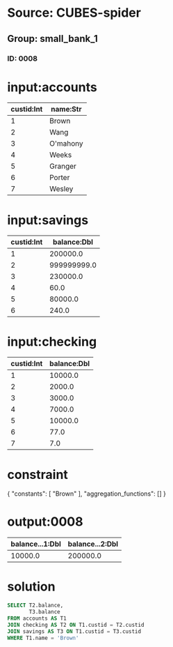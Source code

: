 # Source: CUBES-spider
## Group: small_bank_1
### ID: 0008

# input:accounts

| custid:Int | name:Str |
|---|---|
| 1 | Brown |
| 2 | Wang |
| 3 | O'mahony |
| 4 | Weeks |
| 5 | Granger |
| 6 | Porter |
| 7 | Wesley |

# input:savings

| custid:Int | balance:Dbl |
|---|---|
| 1 | 200000.0 |
| 2 | 999999999.0 |
| 3 | 230000.0 |
| 4 | 60.0 |
| 5 | 80000.0 |
| 6 | 240.0 |

# input:checking

| custid:Int | balance:Dbl |
|---|---|
| 1 | 10000.0 |
| 2 | 2000.0 |
| 3 | 3000.0 |
| 4 | 7000.0 |
| 5 | 10000.0 |
| 6 | 77.0 |
| 7 | 7.0 |

# constraint

{
  "constants": [
    "Brown"
  ],
  "aggregation_functions": []
}

# output:0008

| balance...1:Dbl | balance...2:Dbl |
|---|---|
| 10000.0 | 200000.0 |

# solution

```sql
SELECT T2.balance,
       T3.balance
FROM accounts AS T1
JOIN checking AS T2 ON T1.custid = T2.custid
JOIN savings AS T3 ON T1.custid = T3.custid
WHERE T1.name = 'Brown'
```
